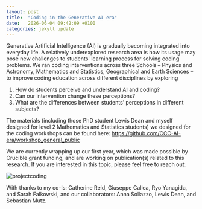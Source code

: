 ```yaml
---
layout: post
title:  "Coding in the Generative AI era"
date:   2026-06-04 09:42:09 +0100
categories: jekyll update
---
```


Generative Artificial Intelligence (AI) is gradually becoming integrated
into everyday life. A relatively underexplored research area is how its usage may
pose new challenges to students' learning process for solving coding problems.
We ran coding interventions across three Schools –  Physics and Astronomy, Mathematics and Statistics, Geographical and Earth Sciences​ – to improve coding education across different disciplines by exploring
<ol>
<li> How do students perceive and understand AI and coding?  </li>
<li> Can our intervention change these perceptions?​ </li>
<li> What are the differences between students’ perceptions in different subjects?​  </li>
</ol>

The materials (including those PhD student Lewis Dean and myself designed for level 2 Mathematics and Statistics students) we designed for the coding workshops can be found here: https://github.com/CCC-AI-era/workshop_general_public

We are currently wrapping up our first year, which was made possible by Crucible grant funding, and are working on publication(s) related to this research. 
If you are interested in this topic, please feel free to reach out.

![projectcoding]({{TiffanyVlaar.github.io}}/pics/codingproject.png)


With thanks to my co-Is: Catherine Reid, Giuseppe Callea, Ryo Yanagida, and Sarah Falkowski, and our collaborators: Anna Sollazzo, Lewis Dean, and Sebastian Mutz​.
